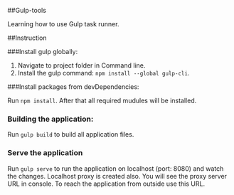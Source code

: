 ##Gulp-tools

Learning how to use Gulp task runner.

##Instruction

###Install gulp globally:

1. Navigate to project folder in Command line.
2. Install the gulp command: `npm install --global gulp-cli`.

###Install packages from devDependencies:

Run `npm install`. After that all required mudules will be installed.

### Building the application:

Run `gulp build` to build all application files.

### Serve the application

Run `gulp serve` to run the application on localhost (port: 8080) and watch the changes. Localhost proxy is created also. You will see the proxy server URL in console. To reach the application from outside use this URL.





